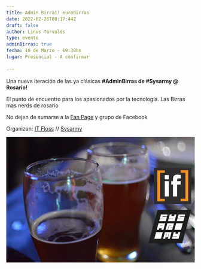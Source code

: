 ```yaml
---
title: Admin Birras! euroBirras
date: 2022-02-26T00:17:44Z
draft: false
author: Linus Torvalds
type: evento
adminBirras: true
fecha: 10 de Marzo - 19:30hs
lugar: Presencial - A confirmar

---
```

Una nueva iteración de las ya clásicas **#AdminBirras de #Sysarmy @ Rosario!**

El punto de encuentro para los apasionados por la tecnología. Las Birras mas nerds de rosario

No dejen de sumarse a la [Fan Page](https://www.facebook.com/itfloss) y grupo de Facebook

Organizan:
[IT Floss]( http://itfloss.beer) // [Sysarmy](https://sysarmy.com.ar/)

![IT Floss Admin Birras](/images/it-floss-birras.jpg) 
